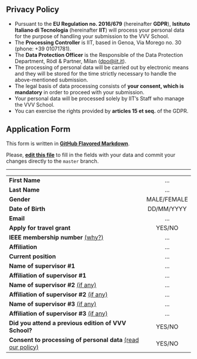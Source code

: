 ## Privacy Policy

- Pursuant to the **EU Regulation no. 2016/679** (hereinafter **GDPR**), **Istituto Italiano di Tecnologia** (hereinafter **IIT**) will process your personal data for the purpose of handling your submission to the VVV School.
- The **Processing Controller** is IIT, based in Genoa, Via Morego no. 30 (phone: +39 01071781).
- The **Data Protection Officer** is the Responsible of the Data Protection Department, Rödl & Partner, Milan ([dpo@iit.it](mailto:dpo@iit.it)).
- The processing of personal data will be carried out by electronic means and they will be stored for the time strictly necessary to handle the above-mentioned submission.
- The legal basis of data processing consists of **your consent, which is mandatory** in order to proceed with your submission.
- Your personal data will be processed solely by IIT’s Staff who manage the VVV School.
- You can exercise the rights provided by **articles 15 et seq.** of the GDPR.

## Application Form
This form is written in [**GitHub Flavored Markdown**](https://guides.github.com/features/mastering-markdown).

Please, [**edit this file**](../../edit/master/application-form.md) to fill in the fields with your data and commit your changes directly to the `master` branch.

---

| | |
| :--- | :---: |
| **First Name**                                                                       | ... |
| **Last Name**                                                                        | ... |
| **Gender**                                                                           | MALE/FEMALE |
| **Date of Birth**                                                                    | DD/MM/YYYY |
| **Email**                                                                            | ... |
| **Apply for travel grant**                                                           | YES/NO |
| **IEEE membership number** [(why?)](./misc/filling-notes.md#ieee-membership)         | ... |
| **Affiliation**                                                                      | ... |
| **Current position**                                                                 | ... |
| **Name of supervisor #1**                                                            | ... |
| **Affiliation of supervisor #1**                                                     | ... |
| **Name of supervisor #2** [(if any)](./misc/filling-notes.md#supervisors)            | ... |
| **Affiliation of supervisor #2** [(if any)](./misc/filling-notes.md#supervisors)     | ... |
| **Name of supervisor #3** [(if any)](./misc/filling-notes.md#supervisors)            | ... |
| **Affiliation of supervisor #3** [(if any)](./misc/filling-notes.md#supervisors)     | ... |
| **Did you attend a previous edition of VVV School?**                                 | YES/NO |
| **Consent to processing of personal data** [(read our policy)](#privacy-policy)      | YES/NO |
